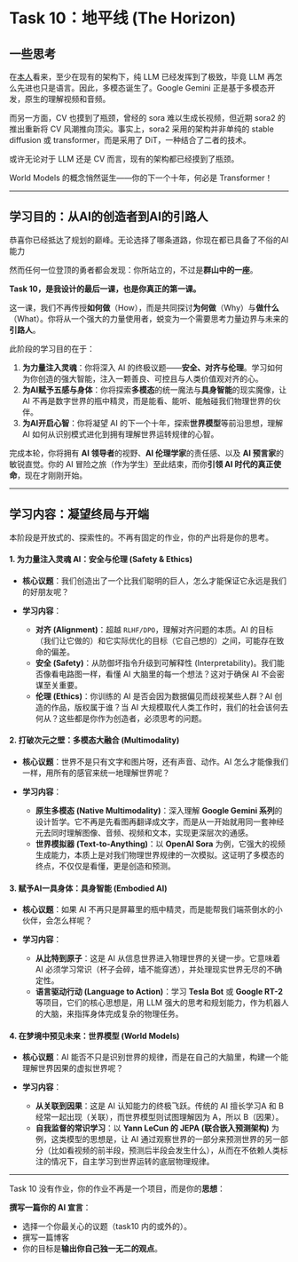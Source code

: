 # **Task 10：地平线 (The Horizon)**

## 一些思考

在[本人](https://github.com/ShaddockNH3)看来，至少在现有的架构下，纯 LLM 已经发挥到了极致，毕竟 LLM 再怎么先进也只是语言。因此，多模态诞生了。Google Gemini 正是基于多模态开发，原生的理解视频和音频。

而另一方面，CV 也摸到了瓶颈，曾经的 sora 难以生成长视频，但近期 sora2 的推出重新将 CV 风潮推向顶尖。事实上，sora2 采用的架构并非单纯的 stable diffusion 或 transformer，而是采用了 DiT，一种结合了二者的技术。

或许无论对于 LLM 还是 CV 而言，现有的架构都已经摸到了瓶颈。

World Models 的概念悄然诞生——你的下一个十年，何必是 Transformer！

---

## **学习目的：从AI的创造者到AI的引路人**

恭喜你已经抵达了规划的巅峰。无论选择了哪条道路，你现在都已具备了不俗的AI能力

然而任何一位登顶的勇者都会发现：你所站立的，不过是**群山中的一座**。

**Task 10，是我设计的最后一课，也是你真正的第一课。**

这一课，我们不再传授**如何做**（How），而是共同探讨**为何做**（Why）与**做什么**（What）。你将从一个强大的力量使用者，蜕变为一个需要思考力量边界与未来的**引路人**。

此阶段的学习目的在于：

1. **为力量注入灵魂**：你将深入 AI 的终极议题——**安全、对齐与伦理**。学习如何为你创造的强大智能，注入一颗善良、可控且与人类价值观对齐的心。
2. **为AI赋予五感与身体**：你将探索**多模态**的统一魔法与**具身智能**的现实魔像，让 AI 不再是数字世界的瓶中精灵，而是能看、能听、能触碰我们物理世界的伙伴。
3. **为AI开启心智**：你将凝望 AI 的下一个十年，探索**世界模型**等前沿思想，理解 AI 如何从识别模式进化到拥有理解世界运转规律的心智。

完成本轮，你将拥有 **AI 领导者**的视野、**AI 伦理学家**的责任感、以及 **AI 预言家**的敏锐直觉。你的 AI 冒险之旅（作为学生）至此结束，而你**引领 AI 时代的真正使命**，现在才刚刚开始。

---

## **学习内容：凝望终局与开端**

本阶段是开放式的、探索性的。不再有固定的作业，你的产出将是你的思考。

#### **1. 为力量注入灵魂 AI：安全与伦理 (Safety & Ethics)**

* **核心议题**：我们创造出了一个比我们聪明的巨人，怎么才能保证它永远是我们的好朋友呢？
* **学习内容**：

  * **对齐 (Alignment)**：超越 `RLHF/DPO`，理解对齐问题的本质。AI 的目标（我们让它做的）和它实际优化的目标（它自己想的）之间，可能存在致命的偏差。
  * **安全 (Safety)**：从防御坏指令升级到可解释性 (Interpretability)。我们能否像看电路图一样，看懂 AI 大脑里的每一个想法？这对于确保 AI 不会密谋至关重要。
  * **伦理 (Ethics)**：你训练的 AI 是否会因为数据偏见而歧视某些人群？AI 创造的作品，版权属于谁？当 AI 大规模取代人类工作时，我们的社会该何去何从？这些都是你作为创造者，必须思考的问题。

#### **2. 打破次元之壁：多模态大融合 (Multimodality)**

* **核心议题**：世界不是只有文字和图片呀，还有声音、动作。AI 怎么才能像我们一样，用所有的感官来统一地理解世界呢？
* **学习内容**：

  * **原生多模态 (Native Multimodality)**：深入理解 **Google Gemini 系列**的设计哲学。它不再是先看图再翻译成文字，而是从一开始就用同一套神经元去同时理解图像、音频、视频和文本，实现更深层次的通感。
  * **世界模拟器 (Text-to-Anything)**：以 **OpenAI Sora** 为例，它强大的视频生成能力，本质上是对我们物理世界规律的一次模拟。这证明了多模态的终点，不仅仅是看懂，更是创造和预测。

#### **3. 赋予AI一具身体：具身智能 (Embodied AI)**

* **核心议题**：如果 AI 不再只是屏幕里的瓶中精灵，而是能帮我们端茶倒水的小伙伴，会怎么样呢？
* **学习内容**：

  * **从比特到原子**：这是 AI 从信息世界进入物理世界的关键一步。它意味着 AI 必须学习常识（杯子会碎，墙不能穿透），并处理现实世界无尽的不确定性。
  * **语言驱动行动 (Language to Action)**：学习 **Tesla Bot** 或 **Google RT-2** 等项目，它们的核心思想是，用 LLM 强大的思考和规划能力，作为机器人的大脑，来指挥身体完成复杂的物理任务。

#### **4. 在梦境中预见未来：世界模型 (World Models)**

* **核心议题**：AI 能否不只是识别世界的规律，而是在自己的大脑里，构建一个能理解世界因果的虚拟世界呢？
* **学习内容**：

  * **从关联到因果**：这是 AI 认知能力的终极飞跃。传统的 AI 擅长学习A 和 B 经常一起出现（关联），而世界模型则试图理解因为 A，所以 B（因果）。
  * **自我监督的常识学习**：以 **Yann LeCun 的 JEPA (联合嵌入预测架构)** 为例，这类模型的思想是，让 AI 通过观察世界的一部分来预测世界的另一部分（比如看视频的前半段，预测后半段会发生什么），从而在不依赖人类标注的情况下，自主学习到世界运转的底层物理规律。

---

Task 10 没有作业，你的作业不再是一个项目，而是你的**思想**：

**撰写一篇你的 AI 宣言**：

   * 选择一个你最关心的议题（task10 内的或外的）。
   * 撰写一篇博客
   * 你的目标是**输出你自己独一无二的观点**。
